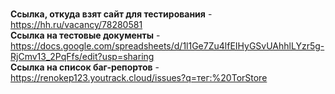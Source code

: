 <br> **Ссылка, откуда взят сайт для тестирования** - https://hh.ru/vacancy/78280581
<br> **Ссылка на тестовые документы** - https://docs.google.com/spreadsheets/d/1l1Ge7Zu4lfEIHyGSvUAhhlLYzr5g-RjCmv13_2PqFfs/edit?usp=sharing
<br> **Ссылка на список баг-репортов** - https://renokep123.youtrack.cloud/issues?q=тег:%20TorStore
